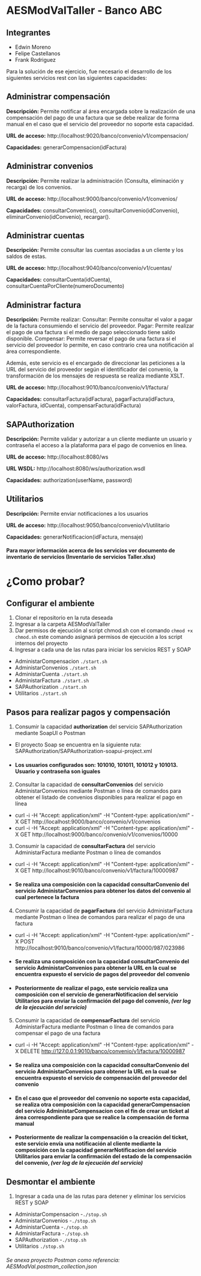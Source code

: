 # AESModValTaller - Banco ABC

## Integrantes
- Edwin Moreno 
- Felipe Castellanos 
- Frank Rodriguez


Para la solución de ese ejercicio, fue necesario el desarrollo de los siguientes servicios rest con las siguientes capacidades:

## Administrar compensación
**Descripción:** Permite notificar al área encargada sobre la realización de una compensación del pago de una factura que se debe realizar de forma manual en el caso que el servicio del proveedor no soporte esta capacidad.

**URL de acceso:** http://localhost:9020/banco/convenio/v1/compensacion/ 

**Capacidades:** generarCompensacion(idFactura)

## Administrar convenios
**Descripción:** Permite realizar la administración (Consulta, eliminación y recarga) de los convenios.

**URL de acceso:** http://localhost:9000/banco/convenio/v1/convenios/ 

**Capacidades:** consultarConvenios(), consultarConvenio(idConvenio), eliminarConvenio(idConvenio), recargar().

## Administrar cuentas
**Descripción:** Permite consultar las cuentas asociadas a un cliente y los saldos de estas.

**URL de acceso:** http://localhost:9040/banco/convenio/v1/cuentas/

**Capacidades:** consultarCuenta(idCuenta), consultarCuentaPorCliente(numeroDocumento)

## Administrar factura
**Descripción:** Permite realizar:
   Consultar: Permite consultar el valor a pagar de la factura consumiendo el servicio del proveedor.
   Pagar: Permite realizar el pago de una factura si el medio de pago seleccionado tiene saldo disponible.
   Compensar: Permite reversar el pago de una factura si el servicio del proveedor lo permite, en caso contrario crea una notificación al área correspondiente.
   
Además, este servicio es el encargado de direccionar las peticiones a la URL del servicio del proveedor según el identificador del convenio, la transformación de los mensajes de respuesta se realiza mediante XSLT.

**URL de acceso:** http://localhost:9010/banco/convenio/v1/factura/ 

**Capacidades:** consultarFactura(idFactura), pagarFactura(idFactura, valorFactura, idCuenta), compensarFactura(idFactura)

## SAPAuthorization
**Descripción:** Permite validar y autorizar a un cliente mediante un usuario y contraseña el acceso a la plataforma para el pago de convenios en línea.

**URL de acceso:** http://localhost:8080/ws

**URL WSDL:** http://localhost:8080/ws/authorization.wsdl

**Capacidades:** authorization(userName, password)

## Utilitarios
**Descripción:** Permite enviar notificaciones a los usuarios

**URL de acceso:** http://localhost:9050/banco/convenio/v1/utilitario

**Capacidades:** generarNotificacion(idFactura, mensaje)

#### Para mayor información acerca de los servicios ver documento de inventario de servicios (Inventario de servicios Taller.xlsx)

# ¿Como probar?
## Configurar el ambiente
1. Clonar el repositorio en la ruta deseada
2. Ingresar a la carpeta AESModValTaller
3. Dar permisos de ejecución al script chmod.sh con el comando ```chmod +x chmod.sh``` este comando asignará permisos de ejecución a los script internos del proyecto
4. Ingresar a cada una de las rutas para iniciar los servicios REST y SOAP
  - AdministarCompensacion
     ```./start.sh```
  - AdministarConvenios
     ```./start.sh```
  - AdministarCuenta
     ```./start.sh```
  - AdministarFactura
     ```./start.sh```
  - SAPAuthorization
     ```./start.sh```
  - Utilitarios
     ```./start.sh```     

## Pasos para realizar pagos y compensación
1. Consumir la capacidad **authorization** del servicio SAPAuthorization mediante SoapUI o Postman
  - El proyecto Soap se encuentra en la siguiente ruta: SAPAuthorization/SAPAuthorization-soapui-project.xml
  - #### Los usuarios configurados son: 101010, 101011, 101012 y 101013. Usuario y contraseña son iguales
2. Consultar la capacidad de **consultarConvenios** del servicio AdministarConvenios mediante Postman o línea de comandos para obtener el listado de convenios disponibles para realizar el pago en línea
  - curl -i -H "Accept: application/xml" -H "Content-type: application/xml" -X GET http://localhost:9000/banco/convenio/v1/convenios
  - curl -i -H "Accept: application/xml" -H "Content-type: application/xml" -X GET http://localhost:9000/banco/convenio/v1/convenios/10000
3. Consumir la capacidad de **consultarFactura** del servicio AdministarFactura mediante Postman o línea de comandos
  - curl -i -H "Accept: application/xml" -H "Content-type: application/xml" -X GET http://localhost:9010/banco/convenio/v1/factura/10000987
  - #### Se realiza una composición con la capacidad **consultarConvenio** del servicio AdministarConvenios para obtener los datos del convenio al cual pertenece la factura
4. Consumir la capacidad de **pagarFactura** del servicio AdministarFactura mediante Postman o línea de comandos para realizar el pago de una factura
  - curl -i -H "Accept: application/xml" -H "Content-type: application/xml" -X POST http://localhost:9010/banco/convenio/v1/factura/10000/987/023986
  - #### Se realiza una composición con la capacidad **consultarConvenio** del servicio AdministarConvenios para obtener la URL en la cual se encuentra expuesto el servicio de pagos del proveedor del convenio
  - #### Posteriormente de realizar el pago, este servicio realiza una composición con el servicio de **generarNotificacion** del servicio Utilitarios para enviar la confirmación del pago del convenio, _(ver log de la ejecución del servicio)_
5. Consumir la capacidad de **compensarFactura** del servicio AdministarFactura mediante Postman o línea de comandos para compensar el pago de una factura
  - curl -i -H "Accept: application/xml" -H "Content-type: application/xml" -X DELETE http://127.0.0.1:9010/banco/convenio/v1/factura/10000987
  - #### Se realiza una composición con la capacidad  **consultarConvenio** del servicio AdministarConvenios para obtener la URL en la cual se encuentra expuesto el servicio de compensación del proveedor del convenio
  - #### En el caso que el proveedor del convenio no soporte esta capacidad, se realiza otra composición con la capacidad **generarCompensacion** del servicio AdministarCompensacion con el fin de crear un ticket al área correspondiente para que se realice la compensación de forma manual   
  - #### Posteriormente de realizar la compensación o la creación del ticket, este servicio envía una notificación al cliente mediante la composición con la capacidad **generarNotificacion** del servicio Utilitarios para enviar la confirmación del estado de la compensación del convenio, _(ver log de la ejecución del servicio)_
  
## Desmontar el ambiente
1. Ingresar a cada una de las rutas para detener y eliminar los servicios REST y SOAP
  - AdministarCompensacion
     -```./stop.sh```
  - AdministarConvenios
     -```./stop.sh```
  - AdministarCuenta
     -```./stop.sh```
  - AdministarFactura
     -```./stop.sh```
  - SAPAuthorization
     -```./stop.sh```
  - Utilitarios
     ```./stop.sh```     
     
###### Se anexa proyecto Postman como referencia: AESModVal.postman_collection.json
